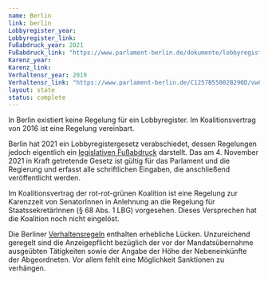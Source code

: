 ```yaml
---
name: Berlin
link: berlin
Lobbyregister_year:
Lobbyregister_link: 
Fußabdruck_year: 2021
Fußabdruck_link: "https://www.parlament-berlin.de/dokumente/lobbyregister"
Karenz_year: 
Karenz_link: 
Verhaltensr_year: 2019
Verhaltensr_link: "https://www.parlament-berlin.de/C1257B55002B290D/vwContentByKey/W29CANFU717SHEQDE/$FILE/LandesAbgG_-_Auszug_5a.pdf"
layout: state
status: complete
---
```


In Berlin existiert keine Regelung für ein Lobbyregister. Im Koalitionsvertrag von 2016 ist eine Regelung vereinbart.

Berlin hat 2021 ein Lobbyregistergesetz verabschiedet, dessen Regelungen jedoch eigentlich ein [legislativen Fußabdruck](https://www.parlament-berlin.de/dokumente/lobbyregister) darstellt. Das am 4. November 2021 in Kraft getretende Gesetz ist gültig für das Parlament und die Regierung und erfasst alle schriftlichen Eingaben, die anschließend veröffentlicht werden.

Im Koalitionsvertrag der rot-rot-grünen Koalition ist eine Regelung zur Karenzzeit von SenatorInnen in Anlehnung an die Regelung für StaatssekretärInnen (§ 68 Abs. 1 LBG) vorgesehen. Dieses Versprechen hat die Koalition noch nicht eingelöst.

Die Berliner [Verhaltensregeln](https://www.parlament-berlin.de/C1257B55002B290D/vwContentByKey/W29CANFU717SHEQDE/$FILE/LandesAbgG_-_Auszug_5a.pdf) enthalten erhebliche Lücken. Unzureichend geregelt sind die Anzeigepflicht bezüglich der vor der Mandatsübernahme ausgeübten Tätigkeiten sowie der Angabe der Höhe der Nebeneinkünfte der Abgeordneten. Vor allem fehlt eine Möglichkeit Sanktionen zu verhängen.
